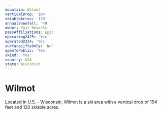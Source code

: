 ```yaml
---
mountain: Wilmot
verticalDrop: '194'
skiableAcres: '120'
annualSnowfall: '48'
owner: Vail Resorts
passAffiliations: Epic
operating2425: 'Yes'
operated2324: 'Yes'
surfaceLiftsOnly: 'No'
openToPublic: 'Yes'
skied: 'Yes'
country: USA
state: Wisconsin
---
```


# Wilmot

Located in U.S. - Wisconsin, Wilmot is a ski area with a vertical drop of 194 feet and 120 skiable acres.
